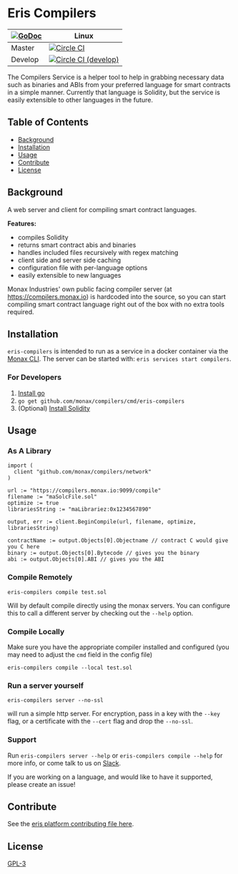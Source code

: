 # Eris Compilers

|[![GoDoc](https://godoc.org/github.com/compilers?status.png)](https://godoc.org/github.com/monax/compilers) | Linux |
|---|-------|
| Master | [![Circle CI](https://circleci.com/gh/monax/compilers/tree/master.svg?style=svg)](https://circleci.com/gh/monax/compilers/tree/master) |
| Develop | [![Circle CI (develop)](https://circleci.com/gh/monax/compilers/tree/develop.svg?style=svg)](https://circleci.com/gh/monax/compilers/tree/develop) |

The Compilers Service is a helper tool to help in grabbing necessary data such as binaries and ABIs from your preferred language for smart contracts in a simple manner. Currently that language is Solidity, but the service is easily extensible to other languages in the future.

## Table of Contents

- [Background](#background)
- [Installation](#installation)
- [Usage](#usage)
- [Contribute](#contribute)
- [License](#license)

## Background

A web server and client for compiling smart contract languages.

**Features:**
- compiles Solidity
- returns smart contract abis and binaries
- handles included files recursively with regex matching
- client side and server side caching
- configuration file with per-language options
- easily extensible to new languages

Monax Industries' own public facing compiler server (at https://compilers.monax.io) is hardcoded into the source,
so you can start compiling smart contract language right out of the box with no extra tools required.

## Installation

`eris-compilers` is intended to run as a service in a docker container via the [Monax CLI](https://monax.io/docs). The server can be started with: `eris services start compilers`.

### For Developers

1. [Install go](https://golang.org/doc/install)
3. `go get github.com/monax/compilers/cmd/eris-compilers`
2. (Optional) [Install Solidity](http://solidity.readthedocs.org/en/latest/installing-solidity.html)

## Usage

### As A Library

```
import (
  client "github.com/monax/compilers/network"
)

url := "https://compilers.monax.io:9099/compile"
filename := "maSolcFile.sol"
optimize := true
librariesString := "maLibrariez:0x1234567890"

output, err := client.BeginCompile(url, filename, optimize, librariesString)

contractName := output.Objects[0].Objectname // contract C would give you C here
binary := output.Objects[0].Bytecode // gives you the binary
abi := output.Objects[0].ABI // gives you the ABI
```

### Compile Remotely

```
eris-compilers compile test.sol
```

Will by default compile directly using the monax servers. You can configure this to call a different server by checking out the `--help` option.

### Compile Locally

Make sure you have the appropriate compiler installed and configured (you may need to adjust the `cmd` field in the config file)

```
eris-compilers compile --local test.sol
```

### Run a server yourself

```
eris-compilers server --no-ssl
```

will run a simple http server. For encryption, pass in a key with the `--key` flag, or a certificate with the `--cert` flag and drop the `--no-ssl`.

### Support

Run `eris-compilers server --help` or `eris-compilers compile --help` for more info, or come talk to us on [Slack](https://slack.monax.io).

If you are working on a language, and would like to have it supported, please create an issue!

## Contribute

See the [eris platform contributing file here](https://github.com/monax/coding/blob/master/github/CONTRIBUTING.md).

## License

[GPL-3](license.md)
